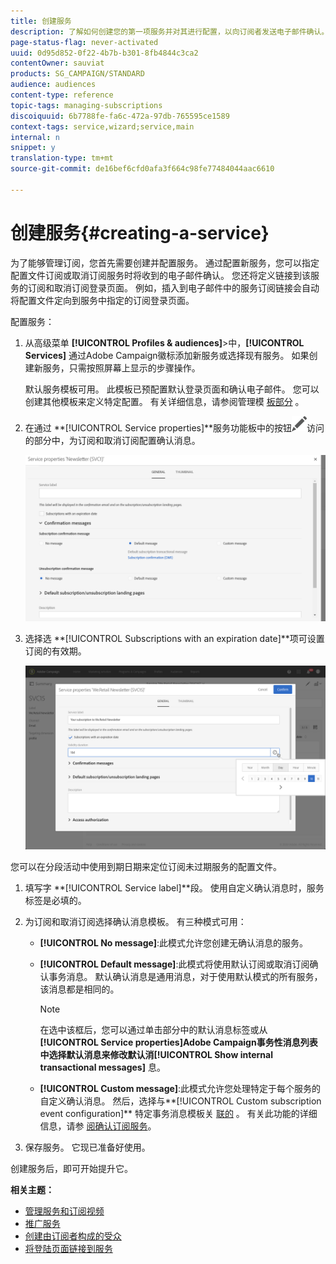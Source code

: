 ```yaml
---
title: 创建服务
description: 了解如何创建您的第一项服务并对其进行配置，以向订阅者发送电子邮件确认。
page-status-flag: never-activated
uuid: 0d95d852-0f22-4b7b-b301-8fb4844c3ca2
contentOwner: sauviat
products: SG_CAMPAIGN/STANDARD
audience: audiences
content-type: reference
topic-tags: managing-subscriptions
discoiquuid: 6b7788fe-fa6c-472a-97db-765595ce1589
context-tags: service,wizard;service,main
internal: n
snippet: y
translation-type: tm+mt
source-git-commit: de16bef6cfd0afa3f664c98fe77484044aac6610

---
```



# 创建服务{#creating-a-service}

为了能够管理订阅，您首先需要创建并配置服务。 通过配置新服务，您可以指定配置文件订阅或取消订阅服务时将收到的电子邮件确认。 您还将定义链接到该服务的订阅和取消订阅登录页面。 例如，插入到电子邮件中的服务订阅链接会自动将配置文件定向到服务中指定的订阅登录页面。

配置服务：

1. 从高级菜单 **[!UICONTROL Profiles & audiences]**>中，**[!UICONTROL Services]** 通过Adobe Campaign徽标添加新服务或选择现有服务。 如果创建新服务，只需按照屏幕上显示的步骤操作。

   默认服务模板可用。 此模板已预配置默认登录页面和确认电子邮件。 您可以创建其他模板来定义特定配置。 有关详细信息，请参阅管理模 [板部分](../../start/using/marketing-activity-templates.md) 。

1. 在通过 **[!UICONTROL Service properties]**服务功能板中的按钮![](assets/edit_darkgrey-24px.png)访问的部分中，为订阅和取消订阅配置确认消息。

   ![](assets/lp_service_parameters.png)

1. 选择选 **[!UICONTROL Subscriptions with an expiration date]**项可设置订阅的有效期。

   ![](assets/lp_service_expiration.png)

您可以在分段活动中使用到期日期来定位订阅未过期服务的配置文件。

1. 填写字 **[!UICONTROL Service label]**段。 使用自定义确认消息时，服务标签是必填的。

1. 为订阅和取消订阅选择确认消息模板。 有三种模式可用：

   * **[!UICONTROL No message]**:此模式允许您创建无确认消息的服务。
   * **[!UICONTROL Default message]**:此模式将使用默认订阅或取消订阅确认事务消息。 默认确认消息是通用消息，对于使用默认模式的所有服务，该消息都是相同的。

      >[!NOTE]
      >
      >在选中该框后，您可以通过单击部分中的默认消息标签或从 **[!UICONTROL Service properties]**Adobe Campaign事务性消息列表中选择默认消息来修改默认消**[!UICONTROL Show internal transactional messages]** 息。

   * **[!UICONTROL Custom message]**:此模式允许您处理特定于每个服务的自定义确认消息。 然后，选择与**[!UICONTROL Custom subscription event configuration]** 特定事务消息模板关 [联的](../../channels/using/about-transactional-messaging.md) 。 有关此功能的详细信息，请参 [阅确认订阅服务](../../audiences/using/confirming-subscription-to-a-service.md)。

1. 保存服务。 它现已准备好使用。

创建服务后，即可开始提升它。

**相关主题：**

* [管理服务和订阅视频](https://docs.adobe.com/content/help/en/campaign-learn/campaign-standard-tutorials/profiles-and-audiences/services-and-subscriptions.html)
* [推广服务](../../audiences/using/promoting-a-service.md)
* [创建由订阅者构成的受众](../../audiences/using/creating-audiences.md#creating-list-audiences)
* [将登陆页面链接到服务](../../channels/using/configuring-landing-page.md#linking-a-landing-page-to-a-service)
